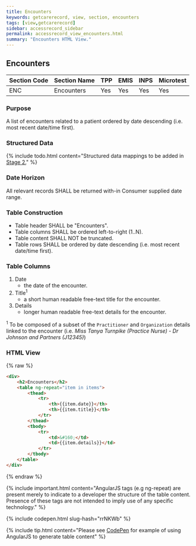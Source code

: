 ```yaml
---
title: Encounters
keywords: getcarerecord, view, section, encounters
tags: [view,getcarerecord]
sidebar: accessrecord_sidebar
permalink: accessrecord_view_encounters.html
summary: "Encounters HTML View."
---
```


## Encounters ##

| Section Code | Section Name | TPP | EMIS | INPS | Microtest |
| ------------ | ------------ |-----|------|------|-----------|
| ENC | Encounters | Yes | Yes | Yes | Yes |

### Purpose ###

A list of encounters related to a patient ordered by date descending (i.e. most recent date/time first).

### Structured Data ###

{% include todo.html content="Structured data mappings to be added in [Stage 2.](designprinciples_maturity_model.html)" %}

### Date Horizon ###

All relevant records SHALL be returned with-in Consumer supplied date range.

### Table Construction ###

- Table header SHALL be "Encounters".
- Table columns SHALL be ordered left-to-right (1..N).
- Table content SHALL NOT be truncated.
- Table rows SHALL be ordered by date descending (i.e. most recent date/time first).

### Table Columns ###

1. Date
	- the date of the encounter.
2. Title<sup>1</sup>
	- a short human readable free-text title for the encounter.
3. Details
	- longer human readable free-text details for the encounter.

<sup>1</sup> To be composed of a subset of the `Practitioner` and `Organization` details linked to the encounter (i.e. *Miss Tanya Turnpike (Practice Nurse) - Dr Johnson and Partners (J12345)*)

### HTML View ###

{% raw %}
```html
<div>
	<h2>Encounters</h2>
	<table ng-repeat="item in items">
		<thead>
			<tr>
				<th>{{item.date}}</th>
				<th>{{item.title}}</th>				
			</tr>
		</thead>
		<tbody>
			<tr>
				<td>&#160;</td>
				<td>{{item.details}}</td>
			</tr>
		</tbody>
	</table>
</div>
```
{% endraw %}

{% include important.html content="AngularJS tags (e.g ng-repeat) are present merely to indicate to a developer the structure of the table content. Presence of these tags are not intended to imply use of any specific technology." %} 

{% include codepen.html slug-hash="rrNKWb" %}

{% include tip.html content="Please see [CodePen](https://codepen.io/gpconnect/pen/rrNKWb) for example of using AngularJS to generate table content" %}